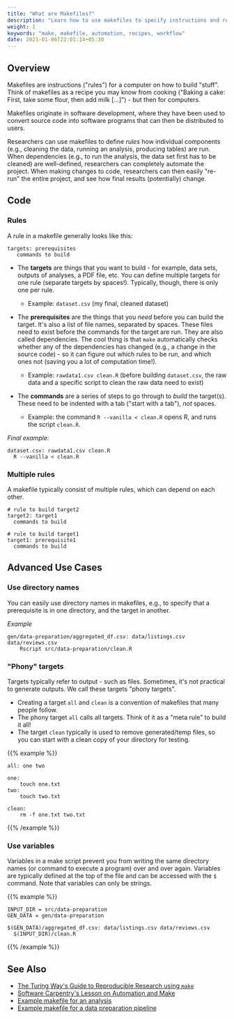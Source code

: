 ```yaml
---
title: "What are Makefiles?"
description: "Learn how to use makefiles to specify instructions and recipes for your computer."
weight: 1
keywords: "make, makefile, automation, recipes, workflow"
date: 2021-01-06T22:01:14+05:30
---
```


## Overview

Makefiles are instructions ("rules") for a computer on how to build "stuff". Think of makefiles as a recipe you may know from cooking ("Baking a cake: First, take some flour, then add milk [...]") - but then for computers.

Makefiles originate in software development, where they have been used to convert source code into software programs that can then be distributed to users.

Researchers can use makefiles to define *rules* how individual components (e.g., cleaning the data, running an analysis, producing tables) are run. When dependencies (e.g., to run the analysis, the data set first has to be cleaned) are well-defined, researchers can completely automate the project. When making changes to code, researchers can then easily "re-run" the entire project, and see how final results (potentially) change.

## Code

### Rules

A rule in a makefile generally looks like this:

```
targets: prerequisites
   commands to build
```

* The __targets__ are things that you want to build - for example, data sets, outputs of analyses, a PDF file, etc. You can define multiple targets for one rule (separate targets by spaces!). Typically, though, there is only one per rule.
  * Example: `dataset.csv` (my final, cleaned dataset)

* The __prerequisites__ are the things that you *need* before you can build the target. It's also a list of file names, separated by spaces. These files need to exist before the commands for the target are run. They are also called dependencies. The cool thing is that `make` automatically checks whether any of the dependencies has changed (e.g., a change in the source code) - so it can figure out which rules to be run, and which ones not (saving you a lot of computation time!).
  * Example: `rawdata1.csv clean.R` (before building `dataset.csv`, the raw data and a specific script to clean the raw data need to exist)

* The __commands__ are a series of steps to go through to *build* the target(s). These need to be indented with a tab ("start with a tab"), *not* spaces.
  * Example: the command `R --vanilla < clean.R` opens R, and runs the script `clean.R`.

*Final example:*

```
dataset.csv: rawdata1.csv clean.R
  R --vanilla < clean.R
```

### Multiple rules

A makefile typically consist of multiple rules, which can depend on each other.

```
# rule to build target2
target2: target1
  commands to build

# rule to build target1
target1: prerequisite1
  commands to build
```

## Advanced Use Cases

### Use directory names

You can easily use directory names in makefiles, e.g., to specify that a prerequisite is in one directory, and the target in another.

*Example*
```
gen/data-preparation/aggregated_df.csv: data/listings.csv data/reviews.csv
	Rscript src/data-preparation/clean.R
```


### "Phony" targets

Targets typically refer to output - such as files. Sometimes, it's not practical to generate outputs. We call these targets "phony targets".

* Creating a target `all` and `clean` is a convention of makefiles that many people follow.
* The phony target `all` calls all targets. Think of it as a "meta rule" to build it all!
* The target `clean` typically is used to remove generated/temp files, so you can start with a clean copy of your directory for testing.

{{% example %}}
```
all: one two

one:
    touch one.txt
two:
    touch two.txt

clean:
    rm -f one.txt two.txt
```
{{% /example %}}

### Use variables

Variables in a make script prevent you from writing the same directory names (or command to execute a program) over and over again. Variables are typically defined at the top of the file and can be accessed with the `$` command. Note that variables can only be strings.

{{% example %}}
```
INPUT_DIR = src/data-preparation
GEN_DATA = gen/data-preparation

$(GEN_DATA)/aggregated_df.csv: data/listings.csv data/reviews.csv
  $(INPUT_DIR)/clean.R
```
{{% /example %}}

## See Also

- [The Turing Way's Guide to Reproducible Research using `make`](https://the-turing-way.netlify.app/reproducible-research/make.html)
- [Software Carpentry's Lesson on Automation and Make](http://swcarpentry.github.io/make-novice)
- [Example makefile for an analysis](https://github.com/hannesdatta/brand-equity-journal-of-marketing/blob/c8c9ff7a6904b4f6a7ad718932f21c6b87d4d881/analysis/code/makefile)
- [Example makefile for a data preparation pipeline](https://github.com/hannesdatta/brand-equity-journal-of-marketing/blob/c8c9ff7a6904b4f6a7ad718932f21c6b87d4d881/derived/code/makefile)
